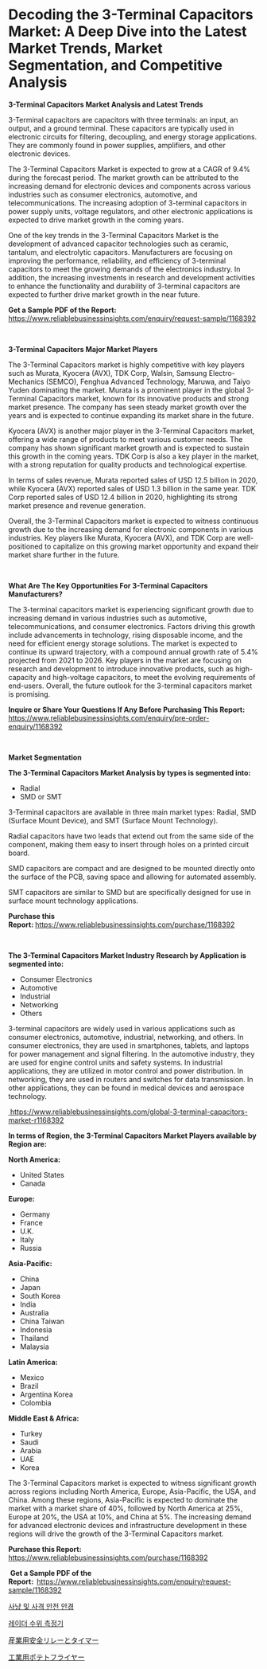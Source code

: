 <p><h1>Decoding the 3-Terminal Capacitors Market: A Deep Dive into the Latest Market Trends, Market Segmentation, and Competitive Analysis</h1></p><p><strong>3-Terminal Capacitors Market Analysis and Latest Trends</strong></p>
<p><p>3-Terminal capacitors are capacitors with three terminals: an input, an output, and a ground terminal. These capacitors are typically used in electronic circuits for filtering, decoupling, and energy storage applications. They are commonly found in power supplies, amplifiers, and other electronic devices.</p><p>The 3-Terminal Capacitors Market is expected to grow at a CAGR of 9.4% during the forecast period. The market growth can be attributed to the increasing demand for electronic devices and components across various industries such as consumer electronics, automotive, and telecommunications. The increasing adoption of 3-terminal capacitors in power supply units, voltage regulators, and other electronic applications is expected to drive market growth in the coming years.</p><p>One of the key trends in the 3-Terminal Capacitors Market is the development of advanced capacitor technologies such as ceramic, tantalum, and electrolytic capacitors. Manufacturers are focusing on improving the performance, reliability, and efficiency of 3-terminal capacitors to meet the growing demands of the electronics industry. In addition, the increasing investments in research and development activities to enhance the functionality and durability of 3-terminal capacitors are expected to further drive market growth in the near future.</p></p>
<p><strong>Get a Sample PDF of the Report:&nbsp;</strong> <a href="https://www.reliablebusinessinsights.com/enquiry/request-sample/1168392">https://www.reliablebusinessinsights.com/enquiry/request-sample/1168392</a></p>
<p>&nbsp;</p>
<p><strong>3-Terminal Capacitors Major Market Players</strong></p>
<p><p>The 3-Terminal Capacitors market is highly competitive with key players such as Murata, Kyocera (AVX), TDK Corp, Walsin, Samsung Electro-Mechanics (SEMCO), Fenghua Advanced Technology, Maruwa, and Taiyo Yuden dominating the market. Murata is a prominent player in the global 3-Terminal Capacitors market, known for its innovative products and strong market presence. The company has seen steady market growth over the years and is expected to continue expanding its market share in the future.</p><p>Kyocera (AVX) is another major player in the 3-Terminal Capacitors market, offering a wide range of products to meet various customer needs. The company has shown significant market growth and is expected to sustain this growth in the coming years. TDK Corp is also a key player in the market, with a strong reputation for quality products and technological expertise.</p><p>In terms of sales revenue, Murata reported sales of USD 12.5 billion in 2020, while Kyocera (AVX) reported sales of USD 1.3 billion in the same year. TDK Corp reported sales of USD 12.4 billion in 2020, highlighting its strong market presence and revenue generation.</p><p>Overall, the 3-Terminal Capacitors market is expected to witness continuous growth due to the increasing demand for electronic components in various industries. Key players like Murata, Kyocera (AVX), and TDK Corp are well-positioned to capitalize on this growing market opportunity and expand their market share further in the future.</p></p>
<p>&nbsp;</p>
<p><strong>What Are The Key Opportunities For 3-Terminal Capacitors Manufacturers?</strong></p>
<p><p>The 3-terminal capacitors market is experiencing significant growth due to increasing demand in various industries such as automotive, telecommunications, and consumer electronics. Factors driving this growth include advancements in technology, rising disposable income, and the need for efficient energy storage solutions. The market is expected to continue its upward trajectory, with a compound annual growth rate of 5.4% projected from 2021 to 2026. Key players in the market are focusing on research and development to introduce innovative products, such as high-capacity and high-voltage capacitors, to meet the evolving requirements of end-users. Overall, the future outlook for the 3-terminal capacitors market is promising.</p></p>
<p><strong>Inquire or Share Your Questions If Any Before Purchasing This Report:</strong> <a href="https://www.reliablebusinessinsights.com/enquiry/pre-order-enquiry/1168392">https://www.reliablebusinessinsights.com/enquiry/pre-order-enquiry/1168392</a></p>
<p>&nbsp;</p>
<p><strong>Market Segmentation</strong></p>
<p><strong>The 3-Terminal Capacitors Market Analysis by types is segmented into:</strong></p>
<p><ul><li>Radial</li><li>SMD or SMT</li></ul></p>
<p><p>3-Terminal capacitors are available in three main market types: Radial, SMD (Surface Mount Device), and SMT (Surface Mount Technology). </p><p>Radial capacitors have two leads that extend out from the same side of the component, making them easy to insert through holes on a printed circuit board. </p><p>SMD capacitors are compact and are designed to be mounted directly onto the surface of the PCB, saving space and allowing for automated assembly.</p><p>SMT capacitors are similar to SMD but are specifically designed for use in surface mount technology applications.</p></p>
<p><strong>Purchase this Report:&nbsp;</strong><a href="https://www.reliablebusinessinsights.com/purchase/1168392">https://www.reliablebusinessinsights.com/purchase/1168392</a></p>
<p>&nbsp;</p>
<p><strong>The 3-Terminal Capacitors Market Industry Research by Application is segmented into:</strong></p>
<p><ul><li>Consumer Electronics</li><li>Automotive</li><li>Industrial</li><li>Networking</li><li>Others</li></ul></p>
<p><p>3-terminal capacitors are widely used in various applications such as consumer electronics, automotive, industrial, networking, and others. In consumer electronics, they are used in smartphones, tablets, and laptops for power management and signal filtering. In the automotive industry, they are used for engine control units and safety systems. In industrial applications, they are utilized in motor control and power distribution. In networking, they are used in routers and switches for data transmission. In other applications, they can be found in medical devices and aerospace technology.</p></p>
<p><a href="https://www.reliablebusinessinsights.com/global-3-terminal-capacitors-market-r1168392">&nbsp;https://www.reliablebusinessinsights.com/global-3-terminal-capacitors-market-r1168392</a></p>
<p><strong>In terms of Region, the 3-Terminal Capacitors Market Players available by Region are:</strong></p>
<p>
    <p> <strong> North America: </strong>
        <ul>
            <li>United States</li>
            <li>Canada</li>
        </ul>
        </p> 
    <p> <strong> Europe: </strong>
        <ul>
            <li>Germany</li>
            <li>France</li>
            <li>U.K.</li>
            <li>Italy</li>
            <li>Russia</li>
        </ul>
        </p> 
    <p> <strong> Asia-Pacific: </strong>
        <ul>
            <li>China</li>
            <li>Japan</li>
            <li>South Korea</li>
            <li>India</li>
            <li>Australia</li>
            <li>China Taiwan</li>
            <li>Indonesia</li>
            <li>Thailand</li>
            <li>Malaysia</li>
        </ul>
        </p> 
    <p> <strong> Latin America: </strong>
        <ul>
            <li>Mexico</li>
            <li>Brazil</li>
            <li>Argentina Korea</li>
            <li>Colombia</li>
        </ul>
        </p> 
    <p> <strong> Middle East & Africa: </strong>
        <ul>
            <li>Turkey</li>
            <li>Saudi</li>
            <li>Arabia</li>
            <li>UAE</li>
            <li>Korea</li>
        </ul>
    </p>
    </p>
<p><p>The 3-Terminal Capacitors market is expected to witness significant growth across regions including North America, Europe, Asia-Pacific, the USA, and China. Among these regions, Asia-Pacific is expected to dominate the market with a market share of 40%, followed by North America at 25%, Europe at 20%, the USA at 10%, and China at 5%. The increasing demand for advanced electronic devices and infrastructure development in these regions will drive the growth of the 3-Terminal Capacitors market.</p></p>
<p><strong>Purchase this Report: </strong><a href="https://www.reliablebusinessinsights.com/purchase/1168392">https://www.reliablebusinessinsights.com/purchase/1168392</a></p>
<p>&nbsp;<strong>Get a Sample PDF of the Report:&nbsp;&nbsp;</strong><a href="https://www.reliablebusinessinsights.com/enquiry/request-sample/1168392">https://www.reliablebusinessinsights.com/enquiry/request-sample/1168392</a></p>
<p><strong></strong></p>
<p><p><a href="https://medium.com/@mikeflatley1950/%EA%B8%80%EB%A1%9C%EB%B2%8C-%ED%97%8C%ED%8C%85-%EB%B0%8F-%EC%8A%88%ED%8C%85-%EC%95%88%EC%A0%84-%EC%95%88%EA%B2%BD-%EC%8B%9C%EC%9E%A5-%EA%B7%9C%EB%AA%A8-%EB%B0%8F-%EC%A0%90%EC%9C%A0%EC%9C%A8-%EB%B6%84%EC%84%9D-%EC%A0%9C%ED%92%88-%EC%9C%A0%ED%98%95%EB%B3%84-%EC%9D%91%EC%9A%A9-%EB%B6%84%EC%95%BC%EB%B3%84-%EC%A7%80%EC%97%AD%EB%B3%84-%EC%98%88%EC%B8%A1-2024-2031-bfb46d990007">사냥 및 사격 안전 안경</a></p><p><a href="https://medium.com/@justynwelch/%EA%B8%80%EB%A1%9C%EB%B2%8C-%EB%A0%88%EC%9D%B4%EB%8D%94-%EC%88%98%EC%9C%84-%EB%AF%B8%ED%84%B0-%EC%8B%9C%EC%9E%A5-%EA%B7%9C%EB%AA%A8%EB%8A%94-%EC%82%B0%EC%97%85-%EC%A0%84%EB%A7%9D%EC%97%90-%EB%94%B0%EB%A5%B4%EB%A9%B4-2024%EB%85%84%EB%B6%80%ED%84%B0-2031%EB%85%84%EA%B9%8C%EC%A7%80-%EC%97%B0%ED%8F%89%EA%B7%A0-%EC%84%B1%EC%9E%A5%EB%A5%A0%EC%9D%B8-%EB%A5%BC-%EA%B2%BD%ED%97%98%ED%95%A0-%EA%B2%83%EC%9C%BC%EB%A1%9C-%EC%98%88%EC%83%81%EB%90%A9%EB%8B%88%EB%8B%A4-83224bf105e3">레이더 수위 측정기</a></p><p><a href="https://medium.com/@baileeupton1902/2024%E5%B9%B4%E3%81%8B%E3%82%892031%E5%B9%B4%E3%81%BE%E3%81%A7%E3%81%AE%E7%94%A3%E6%A5%AD%E7%94%A8%E5%AE%89%E5%85%A8%E3%83%AA%E3%83%AC%E3%83%BC%E3%81%A8%E3%82%BF%E3%82%A4%E3%83%9E%E3%83%BC%E5%B8%82%E5%A0%B4%E3%82%B7%E3%82%A7%E3%82%A2%E3%81%8A%E3%82%88%E3%81%B3%E7%AB%B6%E4%BA%89%E3%81%AE%E6%99%AF%E8%A6%B3%E3%81%AB%E9%96%A2%E3%81%99%E3%82%8B%E6%B4%9E%E5%AF%9F-5c91d20917c9">産業用安全リレーとタイマー</a></p><p><a href="https://medium.com/@lilliegrant1999/%E5%B7%A5%E6%A5%AD%E7%94%A8%E3%83%9D%E3%83%86%E3%83%88%E3%83%95%E3%83%A9%E3%82%A4%E3%83%A4%E3%83%BC%E5%B8%82%E5%A0%B4%E8%A6%8F%E6%A8%A1-%E3%82%B7%E3%82%A7%E3%82%A2%E5%88%86%E6%9E%90-%E6%88%90%E9%95%B7%E3%83%88%E3%83%AC%E3%83%B3%E3%83%89-%E4%BA%88%E6%B8%AC-2024%E5%B9%B4-2031%E5%B9%B4-a87dd35e8a72">工業用ポテトフライヤー</a></p></p>
